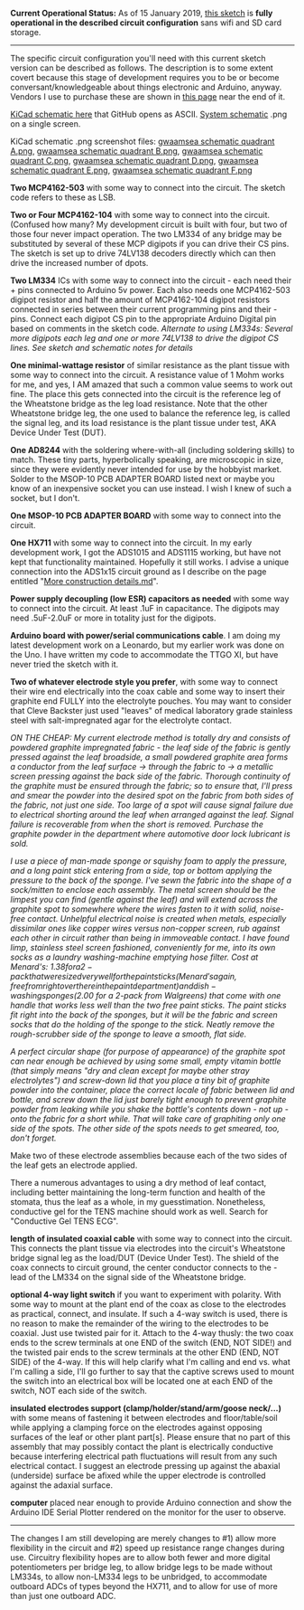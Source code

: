 **Current Operational Status:** As of 15 January 2019, [this sketch](https://github.com/kenneth558/plant_resistance_primary_perception/blob/Free/sketch%20code/adc_for_plant_tissue.ino) is **fully operational in the described circuit configuration** sans wifi and SD card storage.

------------------------------------

The specific circuit configuration you'll need with this current sketch version can be described as follows.  The description is to some extent covert because this stage of development requires you to be or become conversant/knowledgeable about things electronic and Arduino, anyway.  Vendors I use to purchase these are shown in [this page](https://github.com/kenneth558/plant_resistance_primary_perception/blob/Free/More%20construction%20details.md) near the end of it.  

[KiCad schematic here](https://github.com/kenneth558/plant_resistance_primary_perception/blob/Free/embeddeds/gwaamc%20schematic%20quadrant%20A.png) that GitHub opens as ASCII.  [System schematic](https://github.com/kenneth558/plant_resistance_primary_perception/blob/Free/embeddeds/GWAAMC%20System%20single%20page.png) .png on a single screen.


KiCad schematic .png screenshot files: [gwaamsea schematic quadrant A.png](https://github.com/kenneth558/plant_resistance_primary_perception/blob/Free/embeddeds/GWAAM-Sea%20schematic%20quadrant%20A.png), [gwaamsea schematic quadrant B.png](https://github.com/kenneth558/plant_resistance_primary_perception/blob/Free/embeddeds/GWAAM-Sea%20schematic%20quadrant%20B.png), [gwaamsea schematic quadrant C.png](https://github.com/kenneth558/plant_resistance_primary_perception/blob/Free/embeddeds/GWAAM-Sea%20schematic%20quadrant%20C.png), [gwaamsea schematic quadrant D.png](https://github.com/kenneth558/plant_resistance_primary_perception/blob/Free/embeddeds/GWAAM-Sea%20schematic%20quadrant%20D.png), [gwaamsea schematic quadrant E.png](https://github.com/kenneth558/plant_resistance_primary_perception/blob/Free/embeddeds/GWAAM-Sea%20schematic%20quadrant%20E.png), [gwaamsea schematic quadrant F.png](https://github.com/kenneth558/plant_resistance_primary_perception/blob/Free/embeddeds/GWAAM-Sea%20schematic%20quadrant%20F.png)

**Two MCP4162-503** with some way to connect into the circuit.  The sketch code refers to these as LSB.

**Two or Four MCP4162-104** with some way to connect into the circuit.  (Confused how many? My development circuit is built with four, but two of those four never impact operation.  The two LM334 of any bridge may be substituted by several of these MCP digipots if you can drive their CS pins.  The sketch is set up to drive 74LV138 decoders directly which can then drive the increased number of dpots.

**Two LM334** ICs with some way to connect into the circuit - each need their + pins connected to Arduino 5v power.  Each also needs one MCP4162-503 digipot resistor and half the amount of MCP4162-104 digipot resistors connected in series between their current programming pins and their - pins.  Connect each digipot CS pin to the appropriate Arduino Digital pin based on comments in the sketch code.  *Alternate to using LM334s: Several more digipots each leg and one or more 74LV138 to drive the digipot CS lines.  See sketch and schematic notes for details*

**One minimal-wattage resistor** of similar resistance as the plant tissue with some way to connect into the circuit.  A resistance value of 1 Mohm works for me, and yes, I AM amazed that such a common value seems to work out fine.  The place this gets connected into the circuit is the reference leg of the Wheatstone bridge as the leg load resistance.  Note that the other Wheatstone bridge leg, the one used to balance the reference leg, is called the signal leg, and its load resistance is the plant tissue under test, AKA Device Under Test (DUT).

**One AD8244** with the soldering where-with-all (including soldering skills) to match.  These tiny parts, hyperbolically speaking, are microscopic in size, since they were evidently never intended for use by the hobbyist market.  Solder to the MSOP-10 PCB ADAPTER BOARD listed next or maybe you know of an inexpensive socket you can use instead.  I wish I knew of such a socket, but I don't.

**One MSOP-10 PCB ADAPTER BOARD** with some way to connect into the circuit.

**One HX711** with some way to connect into the circuit.  In my early development work, I got the ADS1015 and ADS1115 working, but have not kept that functionality maintained.  Hopefully it still works.  I advise a unique connection into the ADS1x15 circuit ground as I describe on the page entitled "[More construction details.md](https://github.com/kenneth558/plant_resistance_primary_perception/blob/Free/More%20construction%20details.md)".

**Power supply decoupling (low ESR) capacitors as needed** with some way to connect into the circuit.  At least .1uF in capacitance.  The digipots may need .5uF-2.0uF or more in totality just for the digipots.

**Arduino board with power/serial communications cable**.  I am doing my latest development work on a Leonardo, but my earlier work was done on the Uno.  I have written my code to accommodate the TTGO XI, but have never tried the sketch with it.

**Two of whatever electrode style you prefer**, with some way to connect their wire end electrically into the coax cable and some way to insert their graphite end FULLY into the electrolyte pouches.  You may want to consider that Cleve Backster just used "leaves" of  medical laboratory grade stainless steel with salt-impregnated agar for the electrolyte contact.  

*ON THE CHEAP: My current electrode method is totally dry and consists of powdered graphite impregnated fabric - the leaf side of the fabric is gently pressed against the leaf broadside, a small powdered graphite area forms a conductor from the leaf surface -> through the fabric to -> a metallic screen pressing against the back side of the fabric.  Thorough continuity of the graphite must be ensured through the fabric; so to ensure that, I'll press and smear the powder into the desired spot on the fabric from both sides of the fabric, not just one side.  Too large of a spot will cause signal failure due to electrical shorting around the leaf when arranged against the leaf.  Signal failure is recoverable from when the short is removed.  Purchase the graphite powder in the department where automotive door lock lubricant is sold.*

*I use a piece of man-made sponge or squishy foam to apply the pressure, and a long paint stick entering from a side, top or bottom applying the pressure to the back of the sponge.  I've sewn the fabric into the shape of a sock/mitten to enclose each assembly.  The metal screen should be the limpest you can find (gentle against the leaf) and will extend across the graphite spot to somewhere where the wires fasten to it with solid, noise-free contact.  Unhelpful electrical noise is created when metals, especially dissimilar ones like copper wires versus non-copper screen, rub against each other in circuit rather than being in immoveable contact.  I have found limp, stainless steel screen fashioned, conveniently for me, into its own socks as a laundry washing-machine emptying hose filter.  Cost at Menard's: $1.38 for a 2-pack that were sized very well for the paint sticks (Menard's again, free from right over there in the paint department) and dish-washing sponges ($2.00 for a 2-pack from Walgreens) that come with one handle that works less well than the two free paint sticks.  The paint sticks fit right into the back of the sponges, but it will be the fabric and screen socks that do the holding of the sponge to the stick.  Neatly remove the rough-scrubber side of the sponge to leave a smooth, flat side.*

*A perfect circular shape (for purpose of appearance) of the graphite spot can near enough be achieved by using some small, empty vitamin bottle (that simply means "dry and clean except for maybe other stray electrolytes") and screw-down lid that you place a tiny bit of graphite powder into the container, place the correct locale of fabric between lid and bottle, and screw down the lid just barely tight enough to prevent graphite powder from leaking while you shake the bottle's contents down - not up - onto the fabric for a short while.  That will take care of graphiting only one side of the spots.  The other side of the spots needs to get smeared, too, don't forget.*

Make two of these electrode assemblies because each of the two sides of the leaf gets an electrode applied. 

There a numerous advantages to using a dry method of leaf contact, including better maintaining the long-term function and health of the stomata, thus the leaf as a whole, in my guesstimation.  Nonetheless, conductive gel for the TENS machine should work as well.  Search for "Conductive Gel TENS ECG".

**length of insulated coaxial cable** with some way to connect into the circuit.  This connects the plant tissue via electrodes into the circuit's Wheatstone bridge signal leg as the load/DUT (Device Under Test).  The shield of the coax connects to circuit ground, the center conductor connects to the - lead of the LM334 on the signal side of the Wheatstone bridge.

**optional 4-way light switch** if you want to experiment with polarity.  With some way to mount at the plant end of the coax as close to the electrodes as practical, connect, and insulate.  If such a 4-way switch is used, there is no reason to make the remainder of the wiring to the electrodes to be coaxial.  Just use twisted pair for it.  Attach to the 4-way thusly: the two coax ends to the screw terminals at one END of the switch (END, NOT SIDE!) and the twisted pair ends to the screw terminals at the other END (END, NOT SIDE) of the 4-way.  If this will help clarify what I'm calling and end vs. what I'm calling a side, I'll go further to say that the captive screws used to mount the switch into an electrical box will be located one at each END of the switch, NOT each side of the switch.

**insulated electrodes support (clamp/holder/stand/arm/goose neck/...)** with some means of fastening it between electrodes and floor/table/soil while applying a clamping force on the electrodes against opposing surfaces of the leaf or other plant part[s].  Please ensure that no part of this assembly that may possibly contact the plant is electrically conductive because interfering electrical path fluctuations will result from any such electrical contact.  I suggest an electrode pressing up against the abaxial (underside) surface be afixed while the upper electrode is controlled against the adaxial surface.

**computer** placed near enough to provide Arduino connection and show the Arduino IDE Serial Plotter rendered on the monitor for the user to observe.

---------------------
The changes I am still developing are merely changes to #1) allow more flexibility in the circuit and #2) speed up resistance range changes during use.  Circuitry flexibility hopes are to allow both fewer and more digital potentiometers per bridge leg, to allow bridge legs to be made without LM334s, to allow non-LM334 legs to be unbridged, to accommodate outboard ADCs of types beyond the HX711, and to allow for use of more than just one outboard ADC.
